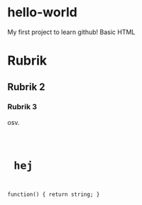 # hello-world
My first project to learn github!
Basic HTML

# Rubrik
## Rubrik 2
### Rubrik 3 
osv.

<code>
  <h1> hej </h1>
</code>

`
function() {
return string;
}
`
